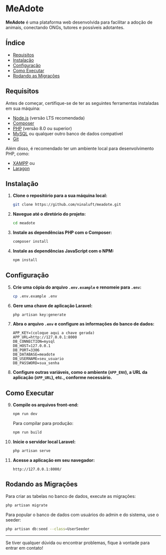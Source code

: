 
# MeAdote

**MeAdote** é uma plataforma web desenvolvida para facilitar a adoção de animais, conectando ONGs, tutores e possíveis adotantes.

## Índice

- [Requisitos](#requisitos)
- [Instalação](#instalação)
- [Configuração](#configuração)
- [Como Executar](#como-executar)
- [Rodando as Migrações](#rodando-as-migrações)

## Requisitos

Antes de começar, certifique-se de ter as seguintes ferramentas instaladas em sua máquina:

- [Node.js](https://nodejs.org/) (versão LTS recomendada)
- [Composer](https://getcomposer.org/)
- [PHP](https://www.php.net/downloads.php) (versão 8.0 ou superior)
- [MySQL](https://www.mysql.com/downloads/) ou qualquer outro banco de dados compatível
- [Git](https://git-scm.com/)

Além disso, é recomendado ter um ambiente local para desenvolvimento PHP, como:

- [XAMPP](https://www.apachefriends.org/index.html) ou
- [Laragon](https://laragon.org/)

## Instalação

1. **Clone o repositório para a sua máquina local:**

   ```bash
   git clone https://github.com/ninaluft/meadote.git
   ```

2. **Navegue até o diretório do projeto:**

   ```bash
   cd meadote
   ```

3. **Instale as dependências PHP com o Composer:**

   ```bash
   composer install
   ```

4. **Instale as dependências JavaScript com o NPM:**

   ```bash
   npm install
   ```

## Configuração

5. **Crie uma cópia do arquivo `.env.example` e renomeie para `.env`:**

   ```bash
   cp .env.example .env
   ```

6. **Gere uma chave de aplicação Laravel:**

   ```bash
   php artisan key:generate
   ```

7. **Abra o arquivo `.env` e configure as informações do banco de dados:**

   ```env
   APP_KEY=(coloque aqui a chave gerada)
   APP_URL=http://127.0.0.1:8000
   DB_CONNECTION=mysql
   DB_HOST=127.0.0.1
   DB_PORT=3306
   DB_DATABASE=meadote
   DB_USERNAME=seu_usuario
   DB_PASSWORD=sua_senha
   ```

8. **Configure outras variáveis, como o ambiente (`APP_ENV`), a URL da aplicação (`APP_URL`), etc., conforme necessário.**

## Como Executar

9. **Compile os arquivos front-end:**

   ```bash
   npm run dev
   ```

   Para compilar para produção:

   ```bash
   npm run build
   ```

10. **Inicie o servidor local Laravel:**

    ```bash
    php artisan serve
    ```

11. **Acesse a aplicação em seu navegador:**

    ```
    http://127.0.0.1:8000/
    ```

## Rodando as Migrações

Para criar as tabelas no banco de dados, execute as migrações:

```bash
php artisan migrate
```

Para popular o banco de dados com usuários do admin e do sistema, use o seeder:

```bash
php artisan db:seed --class=UserSeeder
```

---

Se tiver qualquer dúvida ou encontrar problemas, fique à vontade para entrar em contato!
